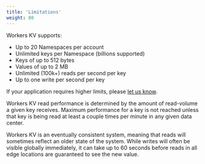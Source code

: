 ```yaml
---
title: 'Limitations'
weight: 80
---
```


Workers KV supports:

- Up to 20 Namespaces per account
- Unlimited keys per Namespace (billions supported)
- Keys of up to 512 bytes
- Values of up to 2 MB
- Unlimited (100k+) reads per second per key
- Up to one write per second per key

If your application requires higher limits, please [let us know](https://support.cloudflare.com).

Workers KV read performance is determined by the amount of read-volume a given key receives. Maximum performance for a key is not reached unless that key is being read at least a couple times per minute in any given data center.

Workers KV is an eventually consistent system, meaning that reads will sometimes reflect an older state of the system. While writes will often be visible globally immediately, it can take up to 60 seconds before reads in all edge locations are guaranteed to see the new value.

